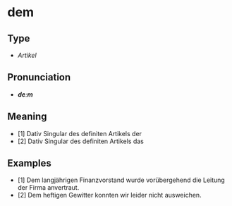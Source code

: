 # dem
## Type
- _Artikel_
## Pronunciation
- **_deːm_**
## Meaning
- [1] Dativ Singular des definiten Artikels der
- [2] Dativ Singular des definiten Artikels das
## Examples
- [1] Dem langjährigen Finanzvorstand wurde vorübergehend die Leitung der Firma anvertraut.
- [2] Dem heftigen Gewitter konnten wir leider nicht ausweichen.
